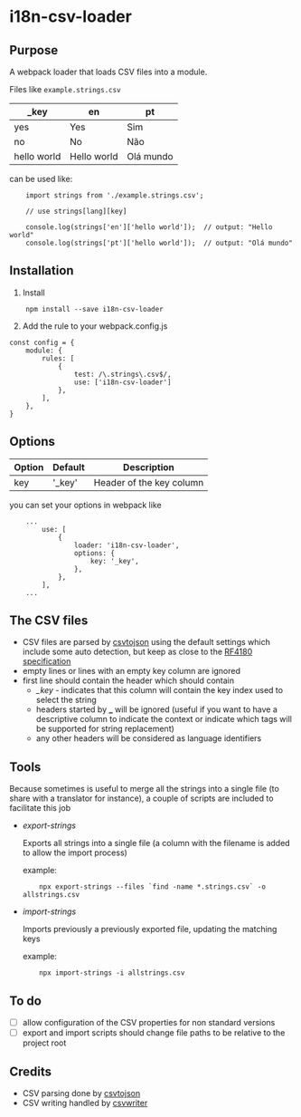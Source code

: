 # i18n-csv-loader

## Purpose

A webpack loader that loads CSV files into a module.

Files like `example.strings.csv`

\_key       | en          | pt
------------|-------------|----------
yes         | Yes         | Sim
no          | No          | Não
hello world | Hello world | Olá mundo

can be used like:

```
    import strings from './example.strings.csv';

    // use strings[lang][key]

    console.log(strings['en']['hello world']);  // output: "Hello world"
    console.log(strings['pt']['hello world']);  // output: "Olá mundo"
```

## Installation

1. Install

```
    npm install --save i18n-csv-loader
```

2. Add the rule to your webpack.config.js

```
const config = {
    module: {
        rules: [
            {
                test: /\.strings\.csv$/,
                use: ['i18n-csv-loader']
            },
        ],
    },
}
```

## Options
Option | Default| Description              
-------|--------|--------------------------
key    | '_key'| Header of the key column 

you can set your options in webpack like 
```
    ...
        use: [
            {
                loader: 'i18n-csv-loader',
                options: {
                    key: '_key',
                },
            },
        ],
    ...
```

## The CSV files
* CSV files are parsed by [csvtojson](https://www.npmjs.com/package/csvtojson) using the default settings which include some auto detection, but keep as close to the [RF4180 specification](https://www.loc.gov/preservation/digital/formats/fdd/fdd000323.shtml)
* empty lines or lines with an empty key column are ignored
* first line should contain the header which should contain
  - *_key* - indicates that this column will contain the key index used to select the string
  - headers started by **_** will be ignored (useful if you want to have a descriptive column to indicate the context or indicate which tags will be supported for string replacement)
  - any other headers will be considered as language identifiers


## Tools
Because sometimes is useful to merge all the strings into a single file (to share with a translator for instance), a couple of scripts are included to facilitate this job

* _export-strings_

    Exports all strings into a single file (a column with the filename is added to allow the import process)
    
    example:
    ```
        npx export-strings --files `find -name *.strings.csv` -o allstrings.csv
    ```
    
* _import-strings_

    Imports previously a previously exported file, updating the matching keys
    
    example:
    ```
        npx import-strings -i allstrings.csv
    ```


## To do
- [ ] allow configuration of the CSV properties for non standard versions
- [ ] export and import scripts should change file paths to be relative to the project root

## Credits
* CSV parsing done by [csvtojson](https://www.npmjs.com/package/csvtojson) 
* CSV writing handled by [csvwriter](https://www.npmjs.com/package/csvwriter) 
